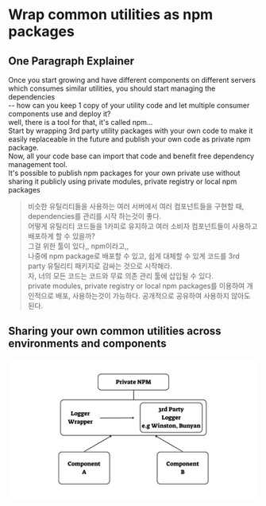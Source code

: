 # Wrap common utilities as npm packages

## One Paragraph Explainer 
Once you start growing and have different components on different servers which consumes similar utilities, you should start managing the dependencies <br> 
-- how can you keep 1 copy of your utility code and let multiple consumer components use and deploy it? <br>
well, there is a tool for that, it's called npm... <br>
Start by wrapping 3rd party utility packages with your own code to make it easily replaceable in the future and publish your own code as private npm package. <br>
Now, all your code base can import that code and benefit free dependency management tool. <br>
It's possible to publish npm packages for your own private use without sharing it publicly using private modules, private registry or local npm packages

> 비슷한 유틸리티들을 사용하는 여러 서버에서 여러 컴포넌트들을 구현할 때, dependencies를 관리를 시작 하는것이 좋다. <br> 
> 어떻게 유틸리티 코드들을 1카피로 유지하고 여러 소비자 컴포넌트들이 사용하고 배포하게 할 수 있을까? <br>
> 그걸 위한 툴이 있다,, npm이라고,, <br>
> 나중에 npm package로 배포할 수 있고, 쉽게 대체할 수 있게 코드를 3rd party 유틸리티 패키지로 감싸는 것으로 시작해라. <br>
> 자, 너의 모든 코드는 코드와 무료 의존 관리 툴에 삽입될 수 있다. <br>
> private modules, private registry or local npm packages를 이용하여 개인적으로 배포, 사용하는것이 가능하다. 공개적으로 공유하여 사용하지 않아도 된다. <br>

## Sharing your own common utilities across environments and components
![](https://github.com/goldbergyoni/nodebestpractices/blob/master/assets/images/Privatenpm.png) 
